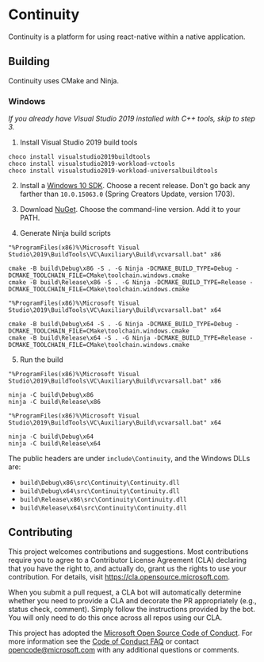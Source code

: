 # Continuity

Continuity is a platform for using react-native within a native application.

## Building

Continuity uses CMake and Ninja.

### Windows

_If you already have Visual Studio 2019 installed with C++ tools, skip to step 3._

1. Install Visual Studio 2019 build tools

```
choco install visualstudio2019buildtools
choco install visualstudio2019-workload-vctools
choco install visualstudio2019-workload-universalbuildtools
```

2. Install a [Windows 10 SDK](https://developer.microsoft.com/en-us/windows/downloads/sdk-archive). Choose a recent release. Don't go back any farther than `10.0.15063.0` (Spring Creators Update, version 1703).

3. Download [NuGet](https://www.nuget.org/downloads). Choose the command-line version. Add it to your PATH.

4. Generate Ninja build scripts

```
"%ProgramFiles(x86)%\Microsoft Visual Studio\2019\BuildTools\VC\Auxiliary\Build\vcvarsall.bat" x86

cmake -B build\Debug\x86 -S . -G Ninja -DCMAKE_BUILD_TYPE=Debug -DCMAKE_TOOLCHAIN_FILE=CMake\toolchain.windows.cmake
cmake -B build\Release\x86 -S . -G Ninja -DCMAKE_BUILD_TYPE=Release -DCMAKE_TOOLCHAIN_FILE=CMake\toolchain.windows.cmake

"%ProgramFiles(x86)%\Microsoft Visual Studio\2019\BuildTools\VC\Auxiliary\Build\vcvarsall.bat" x64

cmake -B build\Debug\x64 -S . -G Ninja -DCMAKE_BUILD_TYPE=Debug -DCMAKE_TOOLCHAIN_FILE=CMake\toolchain.windows.cmake
cmake -B build\Release\x64 -S . -G Ninja -DCMAKE_BUILD_TYPE=Release -DCMAKE_TOOLCHAIN_FILE=CMake\toolchain.windows.cmake
```

5. Run the build

```
"%ProgramFiles(x86)%\Microsoft Visual Studio\2019\BuildTools\VC\Auxiliary\Build\vcvarsall.bat" x86

ninja -C build\Debug\x86
ninja -C build\Release\x86

"%ProgramFiles(x86)%\Microsoft Visual Studio\2019\BuildTools\VC\Auxiliary\Build\vcvarsall.bat" x64

ninja -C build\Debug\x64
ninja -C build\Release\x64
```

The public headers are under `include\Continuity`, and the Windows DLLs are:

- `build\Debug\x86\src\Continuity\Continuity.dll`
- `build\Debug\x64\src\Continuity\Continuity.dll`
- `build\Release\x86\src\Continuity\Continuity.dll`
- `build\Release\x64\src\Continuity\Continuity.dll`

## Contributing

This project welcomes contributions and suggestions. Most contributions require you to agree to a
Contributor License Agreement (CLA) declaring that you have the right to, and actually do, grant us
the rights to use your contribution. For details, visit https://cla.opensource.microsoft.com.

When you submit a pull request, a CLA bot will automatically determine whether you need to provide
a CLA and decorate the PR appropriately (e.g., status check, comment). Simply follow the instructions
provided by the bot. You will only need to do this once across all repos using our CLA.

This project has adopted the [Microsoft Open Source Code of Conduct](https://opensource.microsoft.com/codeofconduct/).
For more information see the [Code of Conduct FAQ](https://opensource.microsoft.com/codeofconduct/faq/) or
contact [opencode@microsoft.com](mailto:opencode@microsoft.com) with any additional questions or comments.
